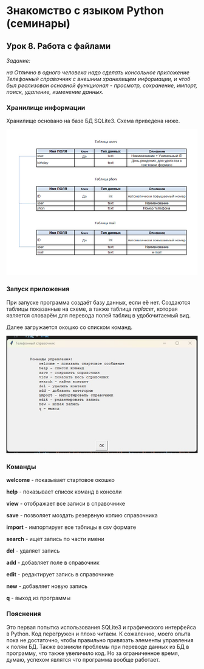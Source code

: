 # Знакомство с языком Python (семинары) #

## Урок 8. Работа с файлами ##

*Задание:*

*на Отлично в одного человека надо сделать консольное приложение Телефонный справочник с внешним хранилищем информации, и чтоб был реализован основной функционал - просмотр, сохранение, импорт, поиск, удаление, изменение данных.*

### Хранилище информации ###

Хранилище основано на базе БД SQLite3. Схема приведена ниже.

![img](sch.jpg)

### Запуск приложения ###

При запуске программа создаёт базу данных, если её нет.
Создаются таблицы показанные на схеме, а также таблица *replacer*, которая является словарём для перевода полей таблиц в удобочитаемый вид.

Далее загружается окошко со списком команд.

![img](Снимок.jpg)

### Команды ###

**welcome** - показывает стартовое окошко

**help** - показывает список команд в консоли

**view** - отображает все записи в справочнике

**save** - позволяет моздать резервную копию справочника

**import** - импортирует все таблицы в csv формате

**search** - ищет запись по части имени

**del** - удаляет запись

**add** - добавляет поле в справочник

**edit** - редактирует запись в справочнике

**new** - добавляет новую запись

**q** - выход из программы

### Пояснения ###

Это первая попытка использования SQLite3 и графического интерфейса в Python. Код перегружен и плохо читаем. К сожалению, моего опыта пока не достаточно, чтобы правильно привязать элементы управления к полям БД. Также возникли проблемы при переводе данных из БД в программу, что также увеличило код. Но за ограниченное время, думаю, успехом являтся что программа вообще работает.








